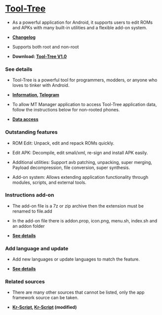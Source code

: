 # [Tool-Tree](https://zenlua.github.io/Tool-Tree) 

- As a powerful application for Android, it supports users to edit ROMs and APKs with many built-in utilities and a flexible add-on system.

- **[Changelog](https://zenlua.github.io/Tool-Tree/Version.html)**

- Supports both root and non-root

- **Download: [Tool-Tree V1.0](https://github.com/Zenlua/Tool-Tree/releases/download/V1/Tool-Tree-V1.0.apk)**

### See details

- Tool-Tree is a powerful tool for programmers, modders, or anyone who loves to tinker with Android.

- **[Information](https://zenlua.github.io/Tool-Tree/Information.html),  [Telegram](https://t.me/tooltree)**

- To allow MT Manager application to access Tool-Tree application data, follow the instructions below for non-rooted phones.

- **[Data access](https://zenlua.github.io/Tool-Tree/Data.html)**

### Outstanding features

- ROM Edit: Unpack, edit and repack ROMs quickly.

- Edit APK: Decompile, edit smali/xml, re-sign and install APK easily.

- Additional utilities: Support avb patching, unpacking, super merging, Payload decompression, file conversion, super synthesis.

- Add-on system: Allows extending application functionality through modules, scripts, and external tools.

### Instructions add-on

- The add-on file is a 7z or zip archive then the extension must be renamed to file.add

- In the add-on file there is addon.prop, icon.png, menu.sh, index.sh and an addon folder

- **[See details](https://zenlua.github.io/Tool-Tree/Instruct.html)**

### Add language and update

- Add new languages or update languages to match the feature.

- **[See details](https://github.com/Zenlua/Tool-Tree/tree/main/lang)**

### Related sources

- There are many other sources that cannot be listed, only the app framework source can be taken.

- **[Kr-Script](https://github.com/helloklf/kr-scripts), [Kr-Script](https://github.com/ColdWindScholar/kr-scripts) (modified)**


